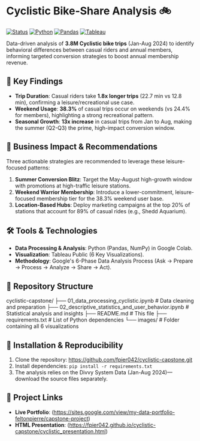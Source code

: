 # Cyclistic Bike-Share Analysis 🚲
[![Status](https://img.shields.io/badge/Status-Complete-brightgreen)](https://github.com/fpier042/cyclistic-capstone)
[![Python](https://img.shields.io/badge/Python-3.12-blue)](https://www.python.org/) 
[![Pandas](https://img.shields.io/badge/Pandas-2.1-green)](https://pandas.pydata.org/) 
[![Tableau](https://img.shields.io/badge/Tableau-white?logo=tableau&logoColor=red)](https://www.tableau.com/)

Data-driven analysis of **3.8M Cyclistic bike trips** (Jan-Aug 2024) to identify behavioral differences between casual riders and annual members, informing targeted conversion strategies to boost annual membership revenue.

## 🎯 Key Findings
- **Trip Duration**: Casual riders take **1.8x longer trips** (22.7 min vs 12.8 min), confirming a leisure/recreational use case.
- **Weekend Usage**: **38.3%** of casual trips occur on weekends (vs 24.4% for members), highlighting a strong recreational pattern.
- **Seasonal Growth**: **13x increase** in casual trips from Jan to Aug, making the summer (Q2-Q3) the prime, high-impact conversion window.

## 🚀 Business Impact & Recommendations
Three actionable strategies are recommended to leverage these leisure-focused patterns:
1.  **Summer Conversion Blitz**: Target the May-August high-growth window with promotions at high-traffic leisure stations.
2.  **Weekend Warrior Membership**: Introduce a lower-commitment, leisure-focused membership tier for the $38.3\%$ weekend user base.
3.  **Location-Based Hubs**: Deploy marketing campaigns at the top 20% of stations that account for $89\%$ of casual rides (e.g., Shedd Aquarium).

## 🛠️ Tools & Technologies
-   **Data Processing & Analysis**: Python (Pandas, NumPy) in Google Colab.
-   **Visualization**: Tableau Public (6 Key Visualizations).
-   **Methodology**: Google's 6-Phase Data Analysis Process (Ask → Prepare → Process → Analyze → Share → Act).

## 📁 Repository Structure
cyclistic-capstone/
├── 01_data_processing_cyclistic.ipynb       # Data cleaning and preparation
├── 02_descriptive_statistics_and_user_behavior.ipynb  # Statistical analysis and insights
├── README.md                                # This file
├── requirements.txt                         # List of Python dependencies
└── images/                                  # Folder containing all 6 visualizations


## 📝 Installation & Reproducibility
1.  Clone the repository: https://github.com/fpier042/cyclistic-capstone.git
2.  Install dependencies: `pip install -r requirements.txt`
3.  The analysis relies on the Divvy System Data (Jan-Aug 2024)—download the source files separately.

## 🔗 Project Links
-   **Live Portfolio**: (https://sites.google.com/view/my-data-portfolio-feltonpierre/capstone-project)
-   **HTML Presentation**: (https://fpier042.github.io/cyclistic-capstone/cyclistic_presentation.html)
